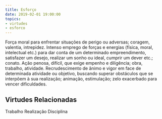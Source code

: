 ```yaml
---
title: Esforço
date: 2019-02-01 19:00:00
topics: 
- virtudes
- esforco
---
```


Força moral para enfrentar situações de perigo ou adversas; coragem, valentia, intrepidez.
Intenso emprego de forças e energias (física, moral, intelectual etc.) para dar conta de um determinado empreendimento, satisfazer um desejo, realizar um sonho ou ideal, cumprir um dever etc.; conato.
Ação penosa, difícil, que exige empenho e diligência; obra, trabalho, atividade.
Recrudescimento de ânimo e vigor em face de determinada atividade ou objetivo, buscando superar obstáculos que se interpõem à sua realização; animação, estimulação; zelo exacerbado para vencer dificuldades.

## Virtudes Relacionadas
Trabalho
Realização
Disciplina
